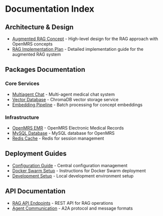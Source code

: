 # Documentation Index

## Architecture & Design
- [Augmented RAG Concept](./AUGMENTED-RAG.md) - High-level design for the RAG approach with OpenMRS concepts
- [RAG Implementation Plan](./AUGMENTED_RAG_IMPLEMENTATION_PLAN.md) - Detailed implementation guide for the augmented RAG system

## Packages Documentation

### Core Services
- [Multiagent Chat](./packages/multiagent-chat.md) - Multi-agent medical chat system
- [Vector Database](./packages/vector-db.md) - ChromaDB vector storage service
- [Embedding Pipeline](./packages/embedding-pipeline.md) - Batch processing for concept embeddings

### Infrastructure
- [OpenMRS EMR](./packages/emr-openmrs.md) - OpenMRS Electronic Medical Records
- [MySQL Database](./packages/database-mysql.md) - MySQL database for OpenMRS
- [Redis Cache](./packages/redis.md) - Redis for session management

## Deployment Guides
- [Configuration Guide](./deployment/configuration.md) - Central configuration management
- [Docker Swarm Setup](./deployment/swarm-setup.md) - Instructions for Docker Swarm deployment
- [Development Setup](./deployment/dev-setup.md) - Local development environment setup

## API Documentation
- [RAG API Endpoints](./api/rag-endpoints.md) - REST API for RAG operations
- [Agent Communication](./api/agent-protocol.md) - A2A protocol and message formats